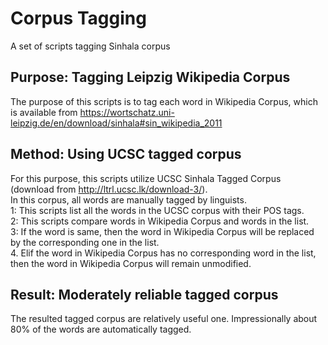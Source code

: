 # Corpus Tagging 
A set of scripts tagging Sinhala corpus
## Purpose: Tagging Leipzig Wikipedia Corpus 
The purpose of this scripts is to tag each word in Wikipedia Corpus, which is available from https://wortschatz.uni-leipzig.de/en/download/sinhala#sin_wikipedia_2011
## Method: Using UCSC tagged corpus
For this purpose, this scripts utilize UCSC Sinhala Tagged Corpus (download from http://ltrl.ucsc.lk/download-3/).   
In this corpus, all words are manually tagged by linguists.  
1: This scripts list all the words in the UCSC corpus with their POS tags.  
2: This scripts compare words in Wikipedia Corpus and words in the list.  
3: If the word is same, then the word in Wikipedia Corpus will be replaced by the corresponding one in the list.  
4. Elif the word in Wikipedia Corpus has no corresponding word in the list, then the word in Wikipedia Corpus will remain unmodified.  
## Result: Moderately reliable tagged corpus
The resulted tagged corpus are relatively useful one. Impressionally about 80% of the words are automatically tagged.
